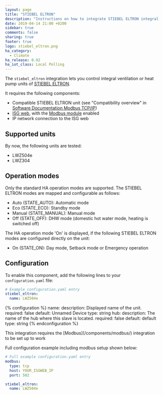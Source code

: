 ```yaml
---
layout: page
title: "STIEBEL ELTRON"
description: "Instructions on how to integrate STIEBEL ELTRON integral ventilation and heat pump units into Home Assistant."
date: 2019-04-14 21:00 +0200
sidebar: true
comments: false
sharing: true
footer: true
logo: stiebel_eltron.png
ha_category:
  - Climate
ha_release: 0.92
ha_iot_class: Local Polling
---
```


The `stiebel_eltron` integration lets you control integral ventilation or heat pump units of [STIEBEL ELTRON](https://www.stiebel-eltron.com).

It requires the following components:

- Compatible STIEBEL ELTRON unit (see "Compatibility overview" in [Software Documentation Modbus TCP/IP](https://www.stiebel-eltron.ch/content/dam/ste/ch/de/downloads/kundenservice/smart-home/Modbus/Modbus%20Bedienungsanleitung.pdf))
- [ISG web](https://www.stiebel-eltron.com/en/home/products-solutions/renewables/controller_energymanagement/internet_servicegateway/isg_web.html), with the [Modbus module](https://www.stiebel-eltron.ch/de/home/service/smart-home/modbus.html) enabled
- IP network connection to the ISG web

## Supported units

By now, the following units are tested:

- LWZ504e
- LWZ304

## Operation modes

Only the standard HA operation modes are supported. The STIEBEL ELTRON modes are mapped and configurable as follows:

- Auto (STATE_AUTO): Automatic mode
- Eco (STATE_ECO): Standby mode
- Manual (STATE_MANUAL): Manual mode
- Off (STATE_OFF): DHW mode (domestic hot water mode, heating is switched off)

The HA operation mode 'On' is displayed, if the following STIEBEL ELTRON modes are configured directly on the unit:

- On (STATE_ON): Day mode, Setback mode or Emergency operation

## Configuration

To enable this component, add the following lines to your `configuration.yaml` file:

```yaml
# Example configuration.yaml entry
stiebel_eltron:
  name: LWZ504e
```

{% configuration %}
name:
  description: Displayed name of the unit.
  required: false
  default: Unnamed Device
  type: string
hub:
  description: The name of the hub where this slave is located.
  required: false
  default: default
  type: string
{% endconfiguration %}

<p class='note'>
This integration requires the [Modbus](/components/modbus/) integration to be set up to work
</p>

Full configuration example including modbus setup shown below:

```yaml
# Full example configuration.yaml entry
modbus:
  type: tcp
  host: YOUR_ISGWEB_IP
  port: 502

stiebel_eltron:
  name: LWZ504e
```
